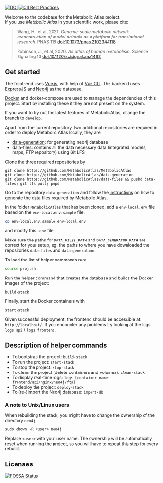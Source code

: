 [![DOI](https://zenodo.org/badge/53664497.svg)](https://zenodo.org/badge/latestdoi/53664497)
[![CII Best Practices](https://bestpractices.coreinfrastructure.org/projects/4276/badge)](https://bestpractices.coreinfrastructure.org/projects/4276)

Welcome to the codebase for the Metabolic Atlas project.  
If you use *Metabolic Atlas* in your scientific work, please cite:
> Wang, H., et al, 2021. _Genome-scale metabolic network reconstruction of model animals as a platform for translational research_. PNAS 118 [doi:10.1073/pnas.2102344118](https://doi.org/10.1073/pnas.2102344118)
>
> Robinson, J., et al, 2020. _An atlas of human metabolism_. Science Signaling 13 [doi:10.1126/scisignal.aaz1482 ](https://doi.org/10.1126/scisignal.aaz1482)


## Get started
The front-end uses [Vue.js](https://vuejs.org), with help of [Vue CLI](https://cli.vuejs.org/). The backend uses [ExpressJS](https://expressjs.com/) and [Neo4j](https://neo4j.com/) as the database.  

[Docker](https://www.docker.com/products/docker) and docker-compose are used to manage the dependencies of this project. Start by installing these if they are not present on the system.

If you want to try out the latest features of MetabolicAtlas, change the branch to `develop`.

Apart from the current repository, two additional repositories are required in
order to deploy Metabolic Atlas locally, they are

* [data-generation](https://github.com/MetabolicAtlas/data-generation): for generating neo4j database
* [data-files](https://github.com/MetabolicAtlas/data-files): contains all the data necessary data (integrated models, maps, FTP repository) using Git LFS

Clone the three required repositories by 

    git clone https://github.com/MetabolicAtlas/MetabolicAtlas
    git clone https://github.com/MetabolicAtlas/data-generation
    git clone https://github.com/MetabolicAtlas/data-files && pushd data-files; git lfs pull; popd


Go to the repository `data-generation` and follow the [instructions](https://github.com/MetabolicAtlas/data-generation#readme) on how to generate the data files required by Metabolic Atlas.

In the folder `MetabolicAtlas` that has been cloned, add a `env-local.env` file based on the `env-local.env.sample` file:
```bash
cp env-local.env.sample env-local.env
```
and modify this `.env` file.

Make sure the paths for `DATA_FILES_PATH` and `DATA_GENERATOR_PATH` are correct for your setup, eg. the paths to where you have downloaded the repositories `data-files` and `data-generation`.

To load the list of helper commands run:
```bash
source proj.sh
```

Run the helper command that creates the database and builds the Docker images of the project:
```bash
build-stack
```

Finally, start the Docker containers with
```bash
start-stack
```

Given successful deployment, the frontend should be accessible at: `http://localhost/`. If you encounter any problems try looking at the logs `logs api` / `logs frontend`.

## Description of helper commands

* To bootstrap the project: `build-stack`
* To run the project: `start-stack`
* To stop the project: `stop-stack`
* To clean the project (delete containers and volumes): `clean-stack`
* To display real-time logs: `logs [container-name: frontend/api/nginx/neo4j/ftp]`
* To deploy the project: `deploy-stack`
* To (re-)import the Neo4j database: `import-db`

### A note to Unix/Linux users

When rebuilding the stack, you might have to change the ownership of the directory `neo4j`:
```
sudo chown -R <user> neo4j
```
Replace `<user>` with your user name. The ownership will be automatically reset when running the project, so you will have to repeat this step for every rebuild.


## Licenses

[![FOSSA Status](https://app.fossa.com/api/projects/git%2Bgithub.com%2FMetabolicAtlas%2FMetabolicAtlas.svg?type=large)](https://app.fossa.com/projects/git%2Bgithub.com%2FMetabolicAtlas%2FMetabolicAtlas?ref=badge_large)
